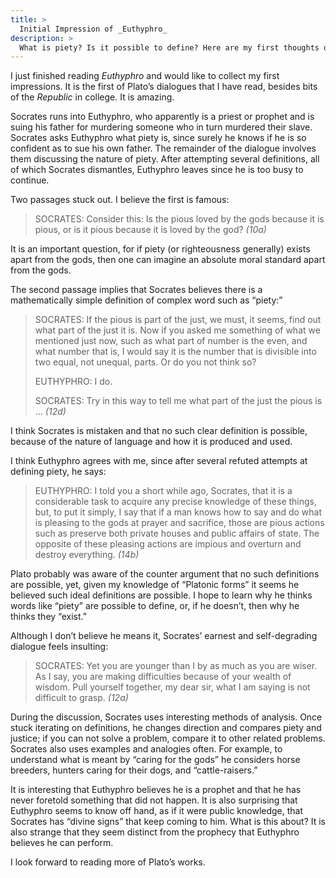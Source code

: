 ```yaml
---
title: >
  Initial Impression of _Euthyphro_
description: >
  What is piety? Is it possible to define? Here are my first thoughts on the first of Plato’s dialogues I have read.
---
```


I just finished reading _Euthyphro_ and would like to collect my first impressions. It is the first of Plato’s dialogues that I have read, besides bits of the _Republic_ in college.  It is amazing.

Socrates runs into Euthyphro, who apparently is a priest or prophet and is suing his father for murdering someone who in turn murdered their slave. Socrates asks Euthyphro what piety is, since surely he knows if he is so confident as to sue his own father. The remainder of the dialogue involves them discussing the nature of piety. After attempting several definitions, all of which Socrates dismantles, Euthyphro leaves since he is too busy to continue.

Two passages stuck out. I believe the first is famous:

<blockquote class="prose">
<p>SOCRATES: Consider this: Is the pious loved by the gods because it is pious, or is it pious because it is loved by the god? <cite>(10a)</cite></p>
</blockquote>

It is an important question, for if piety (or righteousness generally) exists apart from the gods, then one can imagine an absolute moral standard apart from the gods.

The second passage implies that Socrates believes there is a mathematically simple definition of complex word such as “piety:”

<blockquote class="prose">
<p>SOCRATES: If the pious is part of the just, we must, it seems, find out what part of the just it is. Now if you asked me something of what we mentioned just now, such as what part of number is the even, and what number that is, I would say it is the number that is divisible into two equal, not unequal, parts. Or do you not think so?</p>
<p>EUTHYPHRO: I do.</p>
<p>SOCRATES: Try in this way to tell me what part of the just the pious is … <cite>(12d)</cite></p>
</blockquote>

I think Socrates is mistaken and that no such clear definition is possible, because of the nature of language and how it is produced and used.

I think Euthyphro agrees with me, since after several refuted attempts at defining piety, he says:

<blockquote class="prose">
<p>EUTHYPHRO: I told you a short while ago, Socrates, that it is a considerable task to acquire any precise knowledge of these things, but, to put it simply, I say that if a man knows how to say and do what is pleasing to the gods at prayer and sacrifice, those are pious actions such as preserve both private houses and public affairs of state. The opposite of these pleasing actions are impious and overturn and destroy everything. <cite>(14b)</cite></p>
</blockquote>

Plato probably was aware of the counter argument that no such definitions are possible, yet, given my knowledge of “Platonic forms” it seems he believed such ideal definitions are possible. I hope to learn why he thinks words like “piety” are possible to define, or, if he doesn’t, then why he thinks they “exist.”

Although I don’t believe he means it, Socrates’ earnest and self-degrading dialogue feels insulting:

<blockquote class="prose">
<p>SOCRATES: Yet you are younger than I by as much as you are wiser. As I say, you are making difficulties because of your wealth of wisdom. Pull yourself together, my dear sir, what I am saying is not difficult to grasp. <cite>(12a)</cite></p>
</blockquote>

During the discussion, Socrates uses interesting methods of analysis. Once stuck iterating on definitions, he changes direction and compares piety and justice; if you can not solve a problem, compare it to other related problems. Socrates also uses examples and analogies often. For example, to understand what is meant by “caring for the gods” he considers horse breeders, hunters caring for their dogs, and “cattle-raisers.”

It is interesting that Euthyphro believes he is a prophet and that he has never foretold something that did not happen. It is also surprising that Euthyphro seems to know off hand, as if it were public knowledge, that Socrates has “divine signs” that keep coming to him. What is this about? It is also strange that they seem distinct from the prophecy that Euthyphro believes he can perform.

I look forward to reading more of Plato’s works.
